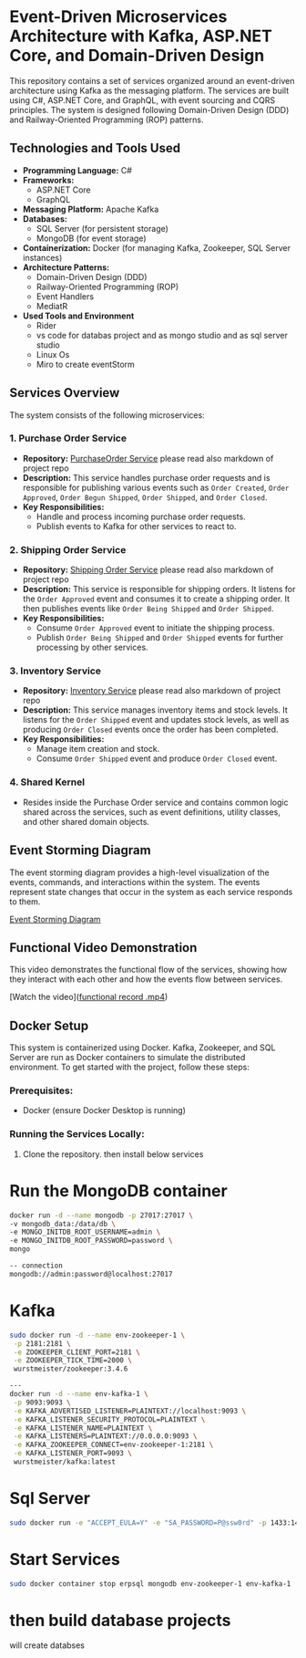 # Event-Driven Microservices Architecture with Kafka, ASP.NET Core, and Domain-Driven Design

This repository contains a set of services organized around an event-driven architecture using Kafka as the messaging platform. The services are built using C#, ASP.NET Core, and GraphQL, with event sourcing and CQRS principles. The system is designed following Domain-Driven Design (DDD) and Railway-Oriented Programming (ROP) patterns. 

## Technologies and Tools Used

- **Programming Language:** C#
- **Frameworks:**
  - ASP.NET Core
  - GraphQL
- **Messaging Platform:** Apache Kafka
- **Databases:**
  - SQL Server (for persistent storage)
  - MongoDB (for event storage)
- **Containerization:** Docker (for managing Kafka, Zookeeper, SQL Server instances)
- **Architecture Patterns:**
  - Domain-Driven Design (DDD)
  - Railway-Oriented Programming (ROP)
  - Event Handlers
  - MediatR
- **Used Tools and Environment**
   - Rider
   - vs code for databas project and as mongo studio and as  sql server studio
   - Linux Os
   - Miro to create eventStorm
## Services Overview

The system consists of the following microservices:

### 1. **Purchase Order Service** 
   - **Repository:** [PurchaseOrder Service](https://github.com/mohamedabotir/POContext) please read also markdown of project repo 
   - **Description:** This service handles purchase order requests and is responsible for publishing various events such as `Order Created`, `Order Approved`, `Order Begun Shipped`, `Order Shipped`, and `Order Closed`.
   - **Key Responsibilities:**
     - Handle and process incoming purchase order requests.
     - Publish events to Kafka for other services to react to.
   
### 2. **Shipping Order Service**
   - **Repository:** [Shipping Order Service](https://github.com/mohamedabotir/Shipping) please read also markdown of project repo 
   - **Description:** This service is responsible for shipping orders. It listens for the `Order Approved` event and consumes it to create a shipping order. It then publishes events like `Order Being Shipped` and `Order Shipped`.
   - **Key Responsibilities:**
     - Consume `Order Approved` event to initiate the shipping process.
     - Publish `Order Being Shipped` and `Order Shipped` events for further processing by other services.

### 3. **Inventory Service**
   - **Repository:** [Inventory Service](https://github.com/mohamedabotir/InventoryContext) please read also markdown of project repo
   - **Description:** This service manages inventory items and stock levels. It listens for the `Order Shipped` event and updates stock levels, as well as producing `Order Closed` events once the order has been completed.
   - **Key Responsibilities:**
     - Manage item creation and stock.
     - Consume `Order Shipped` event and produce `Order Closed` event.

### 4. **Shared Kernel**
   - Resides inside the Purchase Order service and contains common logic shared across the services, such as event definitions, utility classes, and other shared domain objects.

## Event Storming Diagram

The event storming diagram provides a high-level visualization of the events, commands, and interactions within the system. The events represent state changes that occur in the system as each service responds to them.

[Event Storming Diagram](https://miro.com/app/board/uXjVLyMevBk=/?share_link_id=775755712380)

## Functional Video Demonstration

This video demonstrates the functional flow of the services, showing how they interact with each other and how the events flow between services.

[Watch the video]([functional record .mp4](https://github.com/mohamedabotir/Po-Project/blob/main/functional%20record%20.mp4))

## Docker Setup

This system is containerized using Docker. Kafka, Zookeeper, and SQL Server are run as Docker containers to simulate the distributed environment. To get started with the project, follow these steps:

### Prerequisites:
- Docker (ensure Docker Desktop is running)

### Running the Services Locally:
1. Clone the repository.
then install below services 
 

# Run the MongoDB container
   ```bash
docker run -d --name mongodb -p 27017:27017 \
  -v mongodb_data:/data/db \
  -e MONGO_INITDB_ROOT_USERNAME=admin \
  -e MONGO_INITDB_ROOT_PASSWORD=password \
  mongo

-- connection 
mongodb://admin:password@localhost:27017
```
# Kafka
 ```bash
sudo docker run -d --name env-zookeeper-1 \
  -p 2181:2181 \
  -e ZOOKEEPER_CLIENT_PORT=2181 \
  -e ZOOKEEPER_TICK_TIME=2000 \
  wurstmeister/zookeeper:3.4.6

--- 
docker run -d --name env-kafka-1 \
  -p 9093:9093 \
  -e KAFKA_ADVERTISED_LISTENER=PLAINTEXT://localhost:9093 \
  -e KAFKA_LISTENER_SECURITY_PROTOCOL=PLAINTEXT \
  -e KAFKA_LISTENER_NAME=PLAINTEXT \
  -e KAFKA_LISTENERS=PLAINTEXT://0.0.0.0:9093 \
  -e KAFKA_ZOOKEEPER_CONNECT=env-zookeeper-1:2181 \
  -e KAFKA_LISTENER_PORT=9093 \
  wurstmeister/kafka:latest
```
# Sql Server
 ```bash
sudo docker run -e "ACCEPT_EULA=Y" -e "SA_PASSWORD=P@ssw0rd" -p 1433:1433 --user root --cap-add=SYS_PTRACE --name erpsql -d mcr.microsoft.com/mssql/server:2022-latest
```
# Start Services 
 ```bash
sudo docker container stop erpsql mongodb env-zookeeper-1 env-kafka-1
```
# then build database projects 
will create databses 



